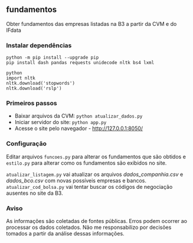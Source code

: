 ## fundamentos
Obter fundamentos das empresas listadas na B3 a partir da CVM e do IFdata

### Instalar dependências
```
python -m pip install --upgrade pip
pip install dash pandas requests unidecode nltk bs4 lxml

python
import nltk
nltk.download('stopwords')
nltk.download('rslp')
```

### Primeiros passos
- Baixar arquivos da CVM: `python atualizar_dados.py`
- Iniciar servidor do site: `python app.py`
- Acesse o site pelo navegador - http://127.0.0.1:8050/

### Configuração
Editar arquivos `funcoes.py` para alterar os fundamentos que são obtidos e `estilo.py` para alterar como os fundamentos são exibidos no site.

`atualizar_listagem.py` vai atualizar os arquivos *dados_companhia.csv* e
*dados_bco.csv* com novas possíveis empresas e bancos.
`atualizar_cod_bolsa.py` vai tentar buscar os códigos de negociação ausentes no site da B3.

### Aviso
As informações são coletadas de fontes públicas.
Erros podem ocorrer ao processar os dados coletados.
Não me responsabilizo por decisões tomados a partir da análise dessas informações.